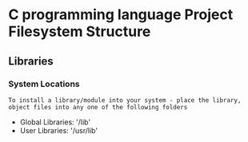 # C programming language Project Filesystem Structure

## Libraries
### System Locations
```
To install a library/module into your system - place the library, object files into any one of the following folders
```
+ Global Libraries: '/lib'
+ User Libraries: '/usr/lib'


